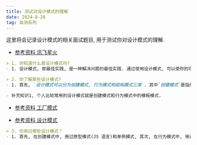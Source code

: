 ```yaml
---
title: 测试对设计模式的理解
date: 2024-8-26
tag: 自测系列
---
```

这里将会记录设计模式的相关面试题目, 用于测试你对设计模式的理解.

- [参考资料 讯飞星火](https://xinghuo.xfyun.cn/desk)

``` md
> 1. 你知道什么是设计模式吗?
- 1. 设计模式, 即最佳实践, 是一种解决问题的最佳实践. 通过使用设计模式, 可以使你的项目变得可维护.
```

``` md
> 2. 你了解那些设计模式?
- 1. 首先, `设计模式可以分为创建模式, 行为模式和结构模式三类`. 其中`创建模式`是指创建对象实例的模式. 包括单例模式, 工厂模式, 原型模式等. 其中`单例模式`是指一个类只能创建一个实例的模式. `工厂模式`是指通过工厂来统一创建对象实例的模式. `原型模式`是指通过克隆原型的方法来创建对象实例的模式. `行为模式`, 是指处理对象实例的行为的模式, 包括模板模式, 命令模式, 迭代器模式, 策略模式等. 其中`模板模式`是指通过`制定`模板来给对象实例使用. `结构模式`是指处理对象实例的结构的模式. 包括适配器模式, 装饰者模式等.

- 补充知识1, 个人比较常用的设计模式就是创建模式和行为模式中的模板模式.
```
- [参考资料 工厂模式](https://juejin.cn/post/7127983249799774239)

- [参考资料 设计模式](https://www.runoob.com/design-pattern/strategy-pattern.html)

``` md
> 3. 你用过哪些设计模式？
- 1. 首先, 在创建模式中, 用过原型模式(JS 语言)和单例模式, 其次, 在行为模式中, 用过模板模式(组件化开发), 迭代器模式(遍历可迭代的对象实例)和策略模式(制定校验规则策略). 最后, 在结构模式中用过 MVVM 模型(Vue 网站前端框架响应式基础).
```